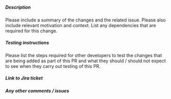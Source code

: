 ##### Description
Please include a summary of the changes and the related issue. Please also include relevant motivation and context. List any dependencies that are required for this change.



##### Testing instructions
Please list the steps required for other developers to test the changes that are being added as part of this PR and what they should / should not expect to see when they carry out testing of this PR.



##### Link to Jira ticket



##### Any other comments / issues
